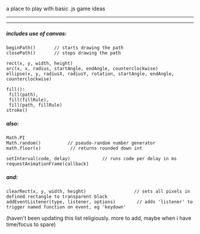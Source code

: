 
a place to play with basic .js game ideas




________________________________________________________________
________________________________________________________________



##### includes use of canvas:


    beginPath()       // starts drawing the path
    closePath()       // stops drawing the path

    rect(x, y, width, height) 
    arc(x, x, radius, startAngle, endAngle, counterclockwise) 
    ellipse(x, y, radiusX, radiusY, rotation, startAngle, endAngle, counterclockwise)

    fill():  
     fill(path), 
     fill(fillRule), 
     fill(path, fillRule) 
    stroke()


##### also:

    Math.PI
    Math.random()          // pseudo-random number generator
    math.floor(x)           // returns rounded down int

    setInterval(code, delay)            // runs code per delay in ms
    requestAnimationFrame(callback) 

##### and:
    clearRect(x, y, width, height)                  // sets all pixels in defined rectangle to transparent black 
    addEventListener(type, listener, options)        // adds 'listener' to trigger named function on event, eg 'keydown'



(haven't been updating this list religiously. more to add, maybe when i have time/focus to spare)
    